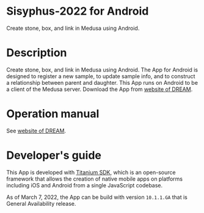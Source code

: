 # Sisyphus-2022 for Android

Create stone, box, and link in Medusa using Android.

# Description

Create stone, box, and link in Medusa using Android.  The App for
Android is designed to register a new sample, to update sample info,
and to construct a relationship between parent and daughter. This App
runs on Android to be a client of the Medusa server.  Download the App
from [website of
DREAM](http://dream.misasa.okayama-u.ac.jp/Archives/client-Android-2022.apk).

# Operation manual

See [website of DREAM](http://dream.misasa.okayama-u.ac.jp/documentation/).

# Developer's guide

This App is developed with [Titanium
SDK](https://www.appcelerator.com/titanium/titanium-sdk/), which is
an open-source framework that allows the creation of native mobile
apps on platforms including iOS and Android from a single JavaScript
codebase.

As of March 7, 2022, the App can be build with version `10.1.1.GA`
that is General Availability release.
